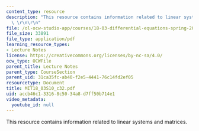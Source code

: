 ```yaml
---
content_type: resource
description: "This resource contains information related to linear systems and matrices.\
  \ \r\n\r\n"
file: /ol-ocw-studio-app/courses/18-03-differential-equations-spring-2010/accb46c133168c5034a8d7ff50b714e1_MIT18_03S10_c32.pdf
file_size: 33891
file_type: application/pdf
learning_resource_types:
- Lecture Notes
license: https://creativecommons.org/licenses/by-nc-sa/4.0/
ocw_type: OCWFile
parent_title: Lecture Notes
parent_type: CourseSection
parent_uid: 31ca35fc-ab40-f2e5-4441-76c14fd2ef05
resourcetype: Document
title: MIT18_03S10_c32.pdf
uid: accb46c1-3316-8c50-34a8-d7ff50b714e1
video_metadata:
  youtube_id: null
---
```

This resource contains information related to linear systems and matrices. 

